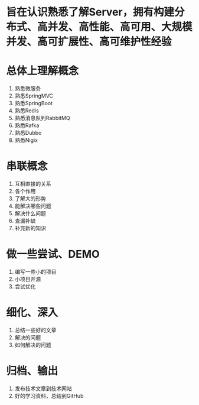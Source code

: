 # 旨在认识熟悉了解Server，拥有构建分布式、高并发、高性能、高可用、大规模并发、高可扩展性、高可维护性经验


# 总体上理解概念
1. 熟悉微服务
1. 熟悉SpringMVC
1. 熟悉SpringBoot
1. 熟悉Redis
1. 熟悉消息队列RabbitMQ
1. 熟悉Rafka
1. 熟悉Dubbo
1. 熟悉Nigix


# 串联概念
1. 互相直接的关系
1. 各个作用
1. 了解大的形势
1. 能解决哪些问题
1. 解决什么问题
1. 查漏补缺
1. 补充新的知识


# 做一些尝试、DEMO
1. 编写一些小的项目
1. 小项目开源
1. 尝试优化



# 细化、深入
1. 总结一些好的文章
1. 解决的问题
1. 如何解决的问题


# 归档、输出
1. 发布技术文章到技术网站
1. 好的学习资料，总结到GitHub
